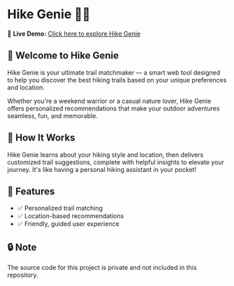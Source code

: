 # Hike Genie 🌲✨

🎯 **Live Demo:** [Click here to explore Hike Genie](https://partyrock.aws/u/kerinwu/2UcqgSHa6/Hike-Genie%3A-Your-Personalized-Trail-Companion)

## 👋 Welcome to Hike Genie

Hike Genie is your ultimate trail matchmaker — a smart web tool designed to help you discover the best hiking trails based on your unique preferences and location.

Whether you're a weekend warrior or a casual nature lover, Hike Genie offers personalized recommendations that make your outdoor adventures seamless, fun, and memorable.

## 🧠 How It Works

Hike Genie learns about your hiking style and location, then delivers customized trail suggestions, complete with helpful insights to elevate your journey. It's like having a personal hiking assistant in your pocket!

## 🌟 Features

- ✅ Personalized trail matching
- ✅ Location-based recommendations
- ✅ Friendly, guided user experience

## 🔒 Note

The source code for this project is private and not included in this repository.
